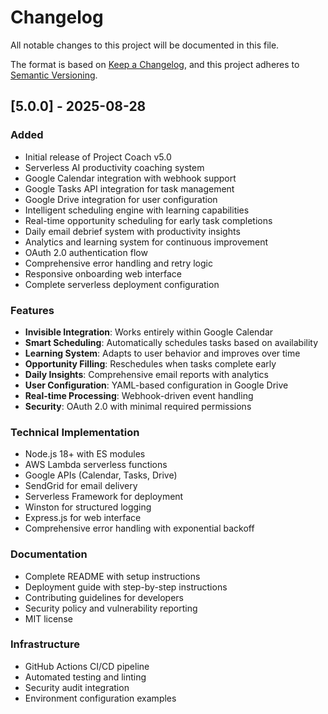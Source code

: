# Changelog

All notable changes to this project will be documented in this file.

The format is based on [Keep a Changelog](https://keepachangelog.com/en/1.0.0/),
and this project adheres to [Semantic Versioning](https://semver.org/spec/v2.0.0.html).

## [5.0.0] - 2025-08-28

### Added
- Initial release of Project Coach v5.0
- Serverless AI productivity coaching system
- Google Calendar integration with webhook support
- Google Tasks API integration for task management
- Google Drive integration for user configuration
- Intelligent scheduling engine with learning capabilities
- Real-time opportunity scheduling for early task completions
- Daily email debrief system with productivity insights
- Analytics and learning system for continuous improvement
- OAuth 2.0 authentication flow
- Comprehensive error handling and retry logic
- Responsive onboarding web interface
- Complete serverless deployment configuration

### Features
- **Invisible Integration**: Works entirely within Google Calendar
- **Smart Scheduling**: Automatically schedules tasks based on availability
- **Learning System**: Adapts to user behavior and improves over time
- **Opportunity Filling**: Reschedules when tasks complete early
- **Daily Insights**: Comprehensive email reports with analytics
- **User Configuration**: YAML-based configuration in Google Drive
- **Real-time Processing**: Webhook-driven event handling
- **Security**: OAuth 2.0 with minimal required permissions

### Technical Implementation
- Node.js 18+ with ES modules
- AWS Lambda serverless functions
- Google APIs (Calendar, Tasks, Drive)
- SendGrid for email delivery
- Serverless Framework for deployment
- Winston for structured logging
- Express.js for web interface
- Comprehensive error handling with exponential backoff

### Documentation
- Complete README with setup instructions
- Deployment guide with step-by-step instructions
- Contributing guidelines for developers
- Security policy and vulnerability reporting
- MIT license

### Infrastructure
- GitHub Actions CI/CD pipeline
- Automated testing and linting
- Security audit integration
- Environment configuration examples